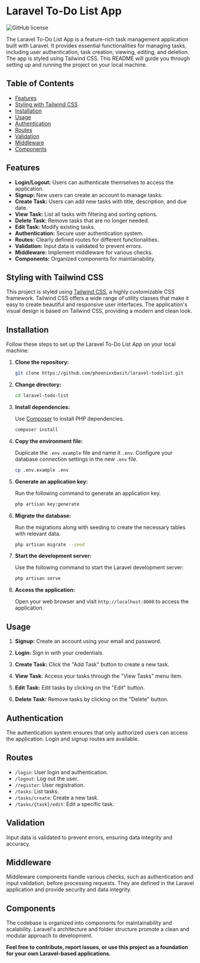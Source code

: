 # Laravel To-Do List App

![GitHub license](https://img.shields.io/badge/license-MIT-blue.svg)

The Laravel To-Do List App is a feature-rich task management application built with Laravel. It provides essential functionalities for managing tasks, including user authentication, task creation, viewing, editing, and deletion. The app is styled using Tailwind CSS. This README will guide you through setting up and running the project on your local machine.

## Table of Contents

- [Features](#features)
- [Styling with Tailwind CSS](#styling-with-tailwind-css)
- [Installation](#installation)
- [Usage](#usage)
- [Authentication](#authentication)
- [Routes](#routes)
- [Validation](#validation)
- [Middleware](#middleware)
- [Components](#components)

## Features

- **Login/Logout:** Users can authenticate themselves to access the application.
- **Signup:** New users can create an account to manage tasks.
- **Create Task:** Users can add new tasks with title, description, and due date.
- **View Task:** List all tasks with filtering and sorting options.
- **Delete Task:** Remove tasks that are no longer needed.
- **Edit Task:** Modify existing tasks.
- **Authentication:** Secure user authentication system.
- **Routes:** Clearly defined routes for different functionalities.
- **Validation:** Input data is validated to prevent errors.
- **Middleware:** Implement middleware for various checks.
- **Components:** Organized components for maintainability.

## Styling with Tailwind CSS

This project is styled using [Tailwind CSS](https://tailwindcss.com/), a highly customizable CSS framework. Tailwind CSS offers a wide range of utility classes that make it easy to create beautiful and responsive user interfaces. The application's visual design is based on Tailwind CSS, providing a modern and clean look.

## Installation

Follow these steps to set up the Laravel To-Do List App on your local machine:

1. **Clone the repository:**

   ```bash
   git clone https://github.com/phoenixxbasit/laravel-todolist.git
   ```

2. **Change directory:**

   ```bash
   cd laravel-todo-list
   ```

3. **Install dependencies:**

   Use [Composer](https://getcomposer.org/) to install PHP dependencies.

   ```bash
   composer install
   ```

4. **Copy the environment file:**

   Duplicate the `.env.example` file and name it `.env`. Configure your database connection settings in the new `.env` file.

   ```bash
   cp .env.example .env
   ```

5. **Generate an application key:**

   Run the following command to generate an application key.

   ```bash
   php artisan key:generate
   ```

6. **Migrate the database:**

   Run the migrations along with seeding to create the necessary tables with relevant data.

   ```bash
   php artisan migrate --seed
   ```

7. **Start the development server:**

   Use the following command to start the Laravel development server:

   ```bash
   php artisan serve
   ```

8. **Access the application:**

   Open your web browser and visit `http://localhost:8000` to access the application.

## Usage

1. **Signup:** Create an account using your email and password.

2. **Login:** Sign in with your credentials.

3. **Create Task:** Click the "Add Task" button to create a new task.

4. **View Task:** Access your tasks through the "View Tasks" menu item.

5. **Edit Task:** Edit tasks by clicking on the "Edit" button.

6. **Delete Task:** Remove tasks by clicking on the "Delete" button.

## Authentication

The authentication system ensures that only authorized users can access the application. Login and signup routes are available.

## Routes

- `/login`: User login and authentication.
- `/logout`: Log out the user.
- `/register`: User registration.
- `/tasks`: List tasks.
- `/tasks/create`: Create a new task.
- `/tasks/{task}/edit`: Edit a specific task.

## Validation

Input data is validated to prevent errors, ensuring data integrity and accuracy.

## Middleware

Middleware components handle various checks, such as authentication and input validation, before processing requests. They are defined in the Laravel application and provide security and data integrity.

## Components

The codebase is organized into components for maintainability and scalability. Laravel's architecture and folder structure promote a clean and modular approach to development.

**Feel free to contribute, report issues, or use this project as a foundation for your own Laravel-based applications.**
